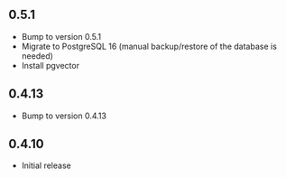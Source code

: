 ## 0.5.1

- Bump to version 0.5.1
- Migrate to PostgreSQL 16 (manual backup/restore of the database is needed)
- Install pgvector

## 0.4.13

- Bump to version 0.4.13

## 0.4.10

- Initial release
